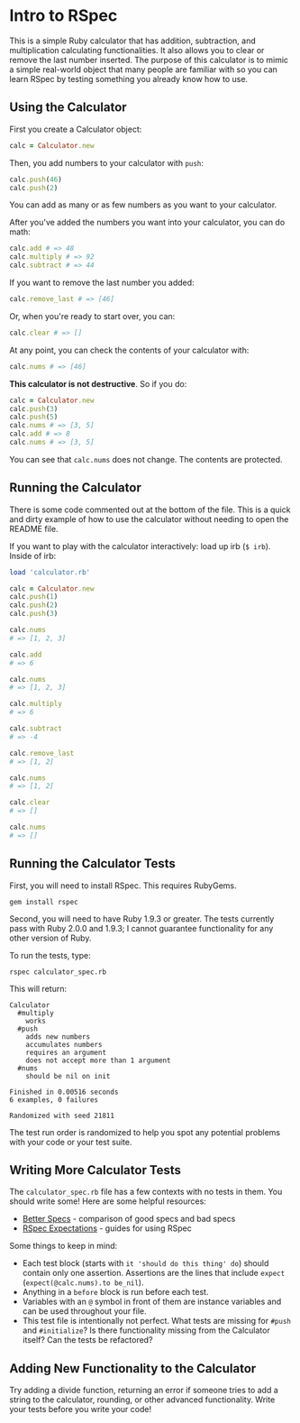 # Intro to RSpec

This is a simple Ruby calculator that has addition, subtraction, and multiplication calculating functionalities. It also allows you to clear or remove the last number inserted. The purpose of this calculator is to mimic a simple real-world object that many people are familiar with so you can learn RSpec by testing something you already know how to use.

## Using the Calculator

First you create a Calculator object:

```ruby
calc = Calculator.new
```

Then, you add numbers to your calculator with `push`:

```ruby
calc.push(46)
calc.push(2)
```

You can add as many or as few numbers as you want to your calculator.

After you've added the numbers you want into your calculator, you can do math:

```ruby
calc.add # => 48
calc.multiply # => 92
calc.subtract # => 44
```

If you want to remove the last number you added:

```ruby
calc.remove_last # => [46]
```

Or, when you're ready to start over, you can:

```ruby
calc.clear # => []
```

At any point, you can check the contents of your calculator with:

```ruby
calc.nums # => [46]
```

**This calculator is not destructive**. So if you do:

```ruby
calc = Calculator.new
calc.push(3)
calc.push(5)
calc.nums # => [3, 5]
calc.add # => 8
calc.nums # => [3, 5]
```

You can see that `calc.nums` does not change. The contents are protected.

## Running the Calculator

There is some code commented out at the bottom of the file. This is a quick and dirty example of how to use the calculator without needing to open the README file.

If you want to play with the calculator interactively: load up irb (` $ irb `). Inside of irb:

```ruby
load 'calculator.rb'

calc = Calculator.new
calc.push(1)
calc.push(2)
calc.push(3)

calc.nums
# => [1, 2, 3]

calc.add
# => 6

calc.nums
# => [1, 2, 3]

calc.multiply
# => 6

calc.subtract
# => -4

calc.remove_last
# => [1, 2]

calc.nums
# => [1, 2]

calc.clear
# => []

calc.nums
# => []
```

## Running the Calculator Tests

First, you will need to install RSpec. This requires RubyGems.

```
gem install rspec
```

Second, you will need to have Ruby 1.9.3 or greater. The tests currently pass with Ruby 2.0.0 and 1.9.3; I cannot guarantee functionality for any other version of Ruby.

To run the tests, type:

```
rspec calculator_spec.rb
```

This will return:

```
Calculator
  #multiply
    works
  #push
    adds new numbers
    accumulates numbers
    requires an argument
    does not accept more than 1 argument
  #nums
    should be nil on init

Finished in 0.00516 seconds
6 examples, 0 failures

Randomized with seed 21811
```

The test run order is randomized to help you spot any potential problems with your code or your test suite.

## Writing More Calculator Tests

The `calculator_spec.rb` file has a few contexts with no tests in them. You should write some! Here are some helpful resources:

* [Better Specs](http://betterspecs.org/) - comparison of good specs and bad specs
* [RSpec Expectations](http://rubydoc.info/gems/rspec-expectations/frames) - guides for using RSpec

Some things to keep in mind:

* Each test block (starts with `it 'should do this thing' do`) should contain only one assertion. Assertions are the lines that include `expect` (`expect(@calc.nums).to be_nil`).
* Anything in a `before` block is run before each test.
* Variables with an `@` symbol in front of them are instance variables and can be used throughout your file.
* This test file is intentionally not perfect. What tests are missing for `#push` and `#initialize`? Is there functionality missing from the Calculator itself? Can the tests be refactored?

## Adding New Functionality to the Calculator

Try adding a divide function, returning an error if someone tries to add a string to the calculator, rounding, or other advanced functionality. Write your tests before you write your code!

